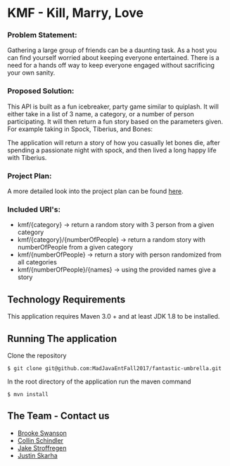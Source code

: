 # KMF - Kill, Marry, Love
### Problem Statement:
Gathering a large group of friends can be a daunting task.  As a host you can find yourself worried about keeping everyone
entertained. There is a need for a hands off way to keep everyone engaged without sacrificing your own sanity. 

### Proposed Solution:
This API is built as a fun icebreaker, party game similar to quiplash.  It will either take in a list of 3 name, a category, or a number 
of person participating.  It will then return a fun story based on the parameters given. For example taking in Spock, Tiberius, 
and Bones: 

The application will return a story of how you casually let bones die, after spending a passionate night with spock, and 
then lived a long happy life with Tiberius.  

### Project Plan:

A more detailed look into the project plan can be found [here](design.md).

### Included URI's:
- kmf/{category} -> return a random story with 3 person from a given category
- kmf/{category}/{numberOfPeople} -> return a random story with numberOfPeople from a given category
- kmf/{numberOfPeople} -> return a story with person randomized from all categories
- kmf/{numberOfPeople}/{names} -> using the provided names give a story

## Technology Requirements

This application requires Maven 3.0 + and at least JDK 1.8 to be installed. 


## Running The application

Clone the repository 
```
$ git clone git@github.com:MadJavaEntFall2017/fantastic-umbrella.git
```

In the root directory of the application run the maven command 
```
$ mvn install
```

## The Team - Contact us
- [Brooke Swanson](mailto:kmf@kmf.com) 
- [Collin Schindler](mailto:)
- [Jake Stroffregen](mailto:)
- [Justin Skarha](mailto:) 
